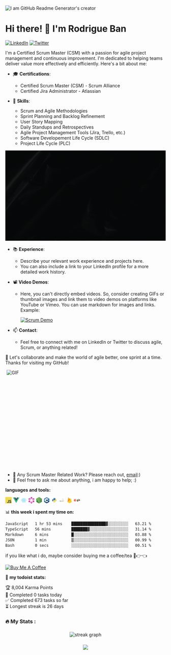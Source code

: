 

###

![I am GitHub Readme Generator's creator](https://pbs.twimg.com/profile_banners/1670752162627080192/1698632205/1080x360)

# Hi there! 👋 I'm Rodrigue Ban

[![LinkedIn](https://img.shields.io/badge/LinkedIn-Connect-blue)](https://www.linkedin.com/in/yourlinkedin)
[![Twitter](https://img.shields.io/badge/Twitter-Follow-1DA1F2)](https://twitter.com/yourtwitter)

I'm a Certified Scrum Master (CSM) with a passion for agile project management and continuous improvement. I'm dedicated to helping teams deliver value more effectively and efficiently. Here's a bit about me:

- 🎓 **Certifications**: 
  - Certified Scrum Master (CSM) - Scrum Alliance
  - Certified Jira Administrator - Atlassian

- 🌱 **Skills**:
  - Scrum and Agile Methodologies
  - Sprint Planning and Backlog Refinement
  - User Story Mapping
  - Daily Standups and Retrospectives
  - Agile Project Management Tools (Jira, Trello, etc.)
  - Software Developement Life Cycle (SDLC)
  - Project Life Cycle (PLC)
<div align="center">
<img src="https://github.com/kbanr101/kbanr101/raw/main/Black%20%26%20Orange%20Simple%20Welcome%20To%20My%20Channel%20Youtube%20Intro.gif" alt="tech" width="550">
</div>

- 📚 **Experience**:
  - Describe your relevant work experience and projects here.
  - You can also include a link to your LinkedIn profile for a more detailed work history.

- 📽️ **Video Demos**:
  - Here, you can't directly embed videos. So, consider creating GIFs or thumbnail images and link them to video demos on platforms like YouTube or Vimeo. You can use markdown for images and links. Example:
  
    [![Scrum Demo](video_thumbnail.png)](https://www.youtube.com/shorts/lM9-WxMMndU)

- 📫 **Contact**:
  - Feel free to connect with me on LinkedIn or Twitter to discuss agile, Scrum, or anything related!

📢 Let's collaborate and make the world of agile better, one sprint at a time. Thanks for visiting my GitHub!


  <img align="right" alt="GIF" src="https://github.com/abhisheknaiidu/abhisheknaiidu/blob/master/code.gif?raw=true" width="500" height="320" />
  
- 💼 Any Scrum Master Related Work? Please reach out, [email](mailto:banjobaplication@gmail.com):)
- 💬 Feel free to ask me about anything, i am happy to help; :)

**languages and tools:**  

<code><img height="20" src="https://raw.githubusercontent.com/github/explore/80688e429a7d4ef2fca1e82350fe8e3517d3494d/topics/javascript/javascript.png"></code>
<code><img height="20" src="https://raw.githubusercontent.com/github/explore/80688e429a7d4ef2fca1e82350fe8e3517d3494d/topics/vue/vue.png"></code>
<code><img height="20" src="https://raw.githubusercontent.com/github/explore/80688e429a7d4ef2fca1e82350fe8e3517d3494d/topics/react/react.png"></code>
<code><img height="20" src="https://raw.githubusercontent.com/github/explore/5c058a388828bb5fde0bcafd4bc867b5bb3f26f3/topics/graphql/graphql.png"></code>
<code><img height="20" src="https://raw.githubusercontent.com/github/explore/80688e429a7d4ef2fca1e82350fe8e3517d3494d/topics/nodejs/nodejs.png"></code>
<code><img height="20" src="https://raw.githubusercontent.com/github/explore/80688e429a7d4ef2fca1e82350fe8e3517d3494d/topics/cpp/cpp.png"></code>
<code><img height="20" src="https://raw.githubusercontent.com/github/explore/80688e429a7d4ef2fca1e82350fe8e3517d3494d/topics/python/python.png"></code>
<code><img height="20" src="https://raw.githubusercontent.com/github/explore/80688e429a7d4ef2fca1e82350fe8e3517d3494d/topics/mysql/mysql.png"></code>
<code><img height="20" src="https://raw.githubusercontent.com/github/explore/80688e429a7d4ef2fca1e82350fe8e3517d3494d/topics/firebase/firebase.png"></code>
<code><img height="20" src="https://raw.githubusercontent.com/github/explore/80688e429a7d4ef2fca1e82350fe8e3517d3494d/topics/git/git.png"></code>

📊 **this week i spent my time on:**
<!--START_SECTION:waka-->

```txt
JavaScript   1 hr 53 mins    ███████████████▓░░░░░░░░░   63.21 %
TypeScript   56 mins         ███████▓░░░░░░░░░░░░░░░░░   31.14 %
Markdown     6 mins          █░░░░░░░░░░░░░░░░░░░░░░░░   03.88 %
JSON         1 min           ▒░░░░░░░░░░░░░░░░░░░░░░░░   00.99 %
Bash         0 secs          ░░░░░░░░░░░░░░░░░░░░░░░░░   00.51 %
```

<!--END_SECTION:waka-->

if you like what i do, maybe consider buying me a coffee/tea 🥺👉👈

<a href="https://www.buymeacoffee.com/abhisheknaiidu" target="_blank"><img src="https://cdn.buymeacoffee.com/buttons/v2/default-red.png" alt="Buy Me A Coffee" width="150" ></a>

🚧 **my todoist stats:**
<!-- TODO-IST:START -->
🏆  8,004 Karma Points           
🌸  Completed 0 tasks today           
✅  Completed 673 tasks so far           
⏳  Longest streak is 26 days
<!-- TODO-IST:END -->


###

<h3 align="left">🔥   My Stats :</h3>

###

<div align="center">
  <img src="https://streak-stats.demolab.com?user=maurodesouza&locale=en&mode=daily&theme=dark&hide_border=false&border_radius=5&order=3" height="220" alt="streak graph"  />
</div>

###
<div align="center">
  <img height="150" src="https://camo.githubusercontent.com/62da68eb62b1e5f175f7d1f0191dd89a653d7908feb22d37d4a0ab07365d6791/68747470733a2f2f6d656469612e67697068792e636f6d2f6d656469612f4d3967624264396e6244724f5475314d71782f67697068792e676966"  />
</div>

